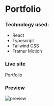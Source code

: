 # Portfolio

### Technology used:

- React
- Typescript
- Tailwind CSS
- Framer Motion

### Live site

[Portfolio](https://www.giorgiosavron.com/)

### Preview

![preview](/client/src/images/demo.gif)
